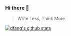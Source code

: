 ### Hi there 👋

<!--
**dfang/dfang** is a ✨ _special_ ✨ repository because its `README.md` (this file) appears on your GitHub profile.

Here are some ideas to get you started:

- 🔭 I’m currently working on ...
- 🌱 I’m currently learning ...
- 👯 I’m looking to collaborate on ...
- 🤔 I’m looking for help with ...
- 💬 Ask me about ...
- 📫 How to reach me: ...
- 😄 Pronouns: ...
- ⚡ Fun fact: ...
-->

>  
> Write Less, Think More.

[![dfang's github stats](https://github-readme-stats.vercel.app/api?username=dfang&show_icons=true&hide_title=false])](https://github.com/dfang)

